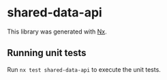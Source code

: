 # shared-data-api

This library was generated with [Nx](https://nx.dev).

## Running unit tests

Run `nx test shared-data-api` to execute the unit tests.
